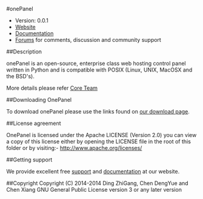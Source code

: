 #onePanel

* Version: 0.0.1
* [Website](http://onepanel.org/)
* [Documentation](http://codex.onepanel.org/)
* [Forums](http://forum.onepanel.org/) for comments, discussion and community support

##Description

onePanel is an open-source, enterprise class web hosting control panel written in Python and is compatible
with POSIX (Linux, UNIX, MacOSX and the BSD's).

More details please refer [Core Team](http://codex.onepanel.org/Core_Team)

##Downloading OnePanel

To download onePanel please use the links found on [our download page](http://onepanel.org/download/).

##License agreement

OnePanel is licensed under the Apache LICENSE (Version 2.0) you can view a copy of this license either by opening the LICENSE file in the root of this folder or by visiting:- http://www.apache.org/licenses/

##Getting support

We provide excellent free [support](http://forum.onepanel.org/) and [documentation](http://codex.onepanel.org/) at our website.

##Copyright
Copyright (C) 2014-2014 Ding ZhiGang, Chen DengYue and Chen Xiang
GNU General Public License version 3 or any later version